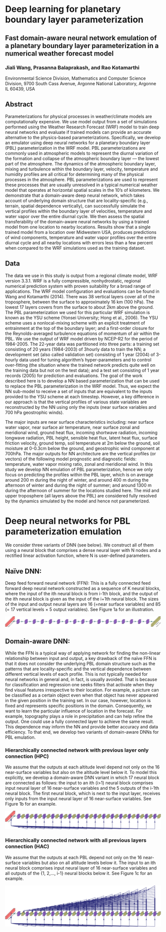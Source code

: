 # Deep learning for planetary boundary layer parameterization

## Fast domain-aware neural network emulation of a planetary boundary layer parameterization in a numerical weather forecast model

### Jiali Wang, Prasanna Balaprakash, and Rao Kotamarthi

Environmental Science Division, Mathematics and Computer Science Division, 9700 South Cass Avenue, Argonne National Laboratory, Argonne IL 60439, USA

## Abstract
Parameterizations for physical processes in weather/climate models are computationally expensive. We use model output from a set of simulations performed using the Weather Research Forecast (WRF) model to train deep neural networks and evaluate if trained models can provide an accurate alternative to the physics-based parameterizations. Specifically, we develop an emulator using deep neural networks for a planetary boundary layer (PBL) parameterization in the WRF model. PBL parameterizations are commonly used in atmospheric models to represent the diurnal variation of the formation and collapse of the atmospheric boundary layer ― the lowest part of the atmosphere. The dynamics of the atmospheric boundary layer, mixing and turbulence within the boundary layer, velocity, temperature and humidity profiles are all critical for determining many of the physical processes in the atmosphere. PBL parameterizations are used to represent these processes that are usually unresolved in a typical numerical weather model that operates at horizontal spatial scales in the 10’s of kilometers. We demonstrate that a domain-aware deep neural network, which takes account of underlying domain structure that are locality-specific (e.g., terrain, spatial dependence vertically), can successfully simulate the vertical profiles within the boundary layer of velocities, temperature and water vapor over the entire diurnal cycle. We then assess the spatial transferability of the domain-aware neural networks by using a trained model from one location to nearby locations. Results show that a single trained model from a location over Midwestern USA, produces predictions of wind components, temperature and water vapor profiles over the entire diurnal cycle and all nearby locations with errors less than a few percent when compared to the WRF simulations used as the training dataset.

## Data
The data we use in this study is output from a regional climate model, WRF version 3.3.1. WRF is a fully compressible, nonhydrostatic, regional numerical prediction system with proven suitability for a broad range of applications. The WRF model configuration and evaluations can be found in Wang and Kotamarthi (2014). There was 38 vertical layers cover all of the troposphere, between the surface to approximately 16 km (100 hPa). The lowest 17 layers covers from the surface to about 2km above the ground. The PBL parameterization we used for this particular WRF simulation is known as the YSU scheme (Yonsei University; Hong et al., 2006). The YSU scheme uses a nonlocal-mixing scheme with an explicit treatment of entrainment at the top of the boundary layer; and a first-order closure for the Reynolds-averaged turbulence equations of momentum of air within the PBL. 
We use the output of WRF model driven by NCEP-R2 for the period of 1984-2005. The 22-year data was partitioned into three parts: a training set consisting of 20 years (1984-2003) of 3hourly data to train the NN; a development set (also called validation set) consisting of 1 year (2004) of 3-hourly data used for tuning algorithm’s hyper-parameters and to control over-fitting (the situation where the trained network predicts quite well on the training data but not on the test data); and a test set consisting of 1 year records (2005) for prediction and evaluations. The goal of the work described here is to develop a NN based parameterization that can be used to replace the PBL parameterization in the WRF model. Thus, we expect the NN sub-model to receive a set of inputs that are equivalent to the inputs provided to the YSU scheme at each timestep. However, a key difference in our approach is that the vertical profiles of various state variables are reconstructed by the NN using only the inputs (near surface variables and 700 hPa geostrophic winds). 


The major inputs are near surface characteristics including: near surface water vapor, near surface air temperature, near surface zonal and meridional wind, ground heat flux, incoming shortwave radiation, incoming longwave radiation, PBL height, sensible heat flux, latent heat flux, surface friction velocity, ground temp, soil temperature at 2m below the ground, soil moisture at 0-0.3cm below the ground, and geostrophic wind component at 700hPa. The major outputs for NN architecture are the vertical profiles (or vectors) of the following model prognostic and diagnostic fields: temperature, water vapor mixing ratio, zonal and meridional wind. In this study we develop NN emulation of PBL parameterization, hence we only focus on predicting the profiles within the PBL layer, which is on average around 200 m during the night of winter, and around 400 m during the afternoon of winter and during the night of summer; and around 1300 m during the afternoon of summer for the locations studied here. The mid and upper troposphere (all layers above the PBL) are considered fully resolved by the dynamics simulated by the model and hence not parameterized. 

# Deep neural networks for PBL parameterization emulation

We consider three variants of DNN (see below). We construct all of them using a neural block that comprises a dense neural layer with N nodes and a rectified linear activation function, where N is user-defined parameters.

## Naïve DNN:
Deep feed forward neural network (FFN): This is a fully connected feed forward deep neural network constructed as a sequence of K neural blocks, where the input of the ith neural block is from i-1th block, and the output of the ith neural block is given as the input of the i+1th neural block. The sizes of the input and output neural layers are 16 (=near surface variables) and 85 (= 17 vertical levels × 5 output variables). See Figure 1a for an illustration. 

![alt text](https://github.com/pbalapra/dl-pbl/blob/master/images/pbl_fnn.pdf.jpg "FNN")


## Domain-aware DNN:
While the FFN is a typical way of applying network for finding the non-linear relationship between input and output, a key drawback of the naïve FFN is that it does not consider the underlying PBL domain structure such as the patterns that are locality-specific and the vertical dependence between different vertical levels of each profile. This is not typically needed for neural networks in general and, in fact, is usually avoided. That is because for classification and regression one seeks filters that activate when they find visual features irrespective to their location. For example, a picture can be classified as a certain object even when that object has never appeared in the given position in the training set. In our case, however, location is fixed and represents specific positions in the domain. Consequently, we want to learn the particular influence of location in the forecast. For example, topography plays a role in precipitation and can help refine the output. One could use a fully connected layer to achieve the same result. This dependence may inform the NN and provide better accuracy and data efficiency. To that end, we develop two variants of domain-aware DNNs for PBL emulation. 

### Hierarchically connected network with previous layer only connection (HPC) 

We assume that the outputs at each altitude level depend not only on the 16 near-surface variables but also on the altitude level below it. To model this explicitly, we develop a domain-aware DNN variant in which 17 neural block are connected as follows: the input to an ith (i>1) neural block comprises input neural layer of 16 near-surface variables and the 5 outputs of the i-1th neural block. The first neural block, which is next to the input layer, receives only inputs from the input neural layer of 16 near-surface variables. See Figure 1b for an example. 

![alt text](https://github.com/pbalapra/dl-pbl/blob/master/images/pbl_hpc.pdf.jpg "HPC")


### Hierarchically connected network with all previous layers connection (HAC) 

We assume that the outputs at each PBL depend not only on the 16 near-surface variables but also on all altitude levels below it. The input to an ith neural block comprises input neural layer of 16 near-surface variables and all outputs of the {1, 2,…, i-1} neural blocks below it. See Figure 1c for an example. 


![alt text](https://github.com/pbalapra/dl-pbl/blob/master/images/pbl_hac.pdf.jpg "HAC")

